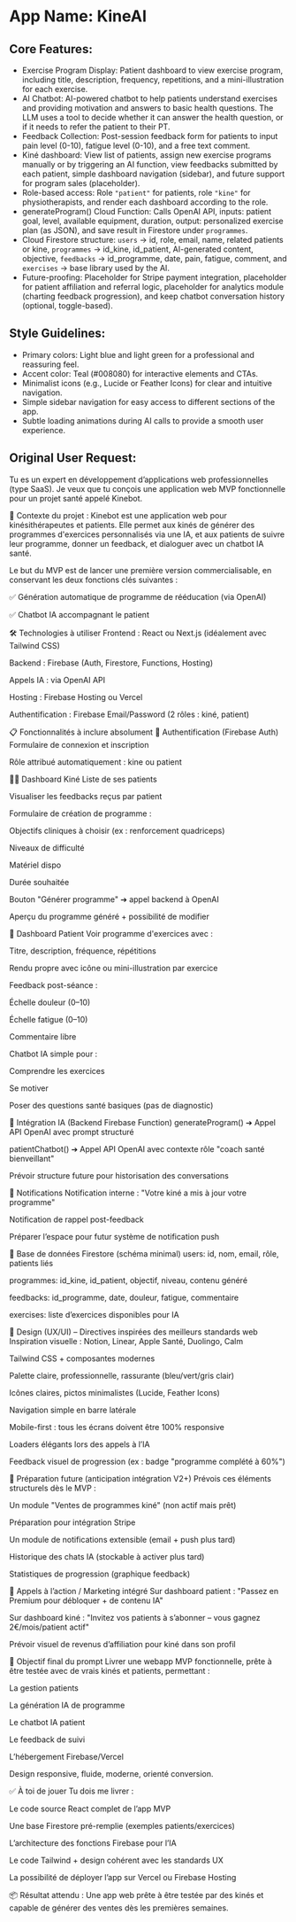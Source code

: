 # **App Name**: KineAI

## Core Features:

- Exercise Program Display: Patient dashboard to view exercise program, including title, description, frequency, repetitions, and a mini-illustration for each exercise.
- AI Chatbot: AI-powered chatbot to help patients understand exercises and providing motivation and answers to basic health questions. The LLM uses a tool to decide whether it can answer the health question, or if it needs to refer the patient to their PT.
- Feedback Collection: Post-session feedback form for patients to input pain level (0-10), fatigue level (0-10), and a free text comment.
- Kiné dashboard: View list of patients, assign new exercise programs manually or by triggering an AI function, view feedbacks submitted by each patient, simple dashboard navigation (sidebar), and future support for program sales (placeholder).
- Role-based access: Role `"patient"` for patients, role `"kine"` for physiotherapists, and render each dashboard according to the role.
- generateProgram() Cloud Function: Calls OpenAI API, inputs: patient goal, level, available equipment, duration, output: personalized exercise plan (as JSON), and save result in Firestore under `programmes`.
- Cloud Firestore structure: `users` → id, role, email, name, related patients or kine, `programmes` → id_kine, id_patient, AI-generated content, objective, `feedbacks` → id_programme, date, pain, fatigue, comment, and `exercises` → base library used by the AI.
- Future-proofing: Placeholder for Stripe payment integration, placeholder for patient affiliation and referral logic, placeholder for analytics module (charting feedback progression), and keep chatbot conversation history (optional, toggle-based).

## Style Guidelines:

- Primary colors: Light blue and light green for a professional and reassuring feel.
- Accent color: Teal (#008080) for interactive elements and CTAs.
- Minimalist icons (e.g., Lucide or Feather Icons) for clear and intuitive navigation.
- Simple sidebar navigation for easy access to different sections of the app.
- Subtle loading animations during AI calls to provide a smooth user experience.

## Original User Request:
Tu es un expert en développement d’applications web professionnelles (type SaaS).
Je veux que tu conçois une application web MVP fonctionnelle pour un projet santé appelé Kinebot.

🎯 Contexte du projet :
Kinebot est une application web pour kinésithérapeutes et patients.
Elle permet aux kinés de générer des programmes d'exercices personnalisés via une IA, et aux patients de suivre leur programme, donner un feedback, et dialoguer avec un chatbot IA santé.

Le but du MVP est de lancer une première version commercialisable, en conservant les deux fonctions clés suivantes :

✅ Génération automatique de programme de rééducation (via OpenAI)

✅ Chatbot IA accompagnant le patient

🛠️ Technologies à utiliser
Frontend : React ou Next.js (idéalement avec Tailwind CSS)

Backend : Firebase (Auth, Firestore, Functions, Hosting)

Appels IA : via OpenAI API

Hosting : Firebase Hosting ou Vercel

Authentification : Firebase Email/Password (2 rôles : kiné, patient)

📋 Fonctionnalités à inclure absolument
🔐 Authentification (Firebase Auth)
Formulaire de connexion et inscription

Rôle attribué automatiquement : kine ou patient

🧑‍⚕️ Dashboard Kiné
Liste de ses patients

Visualiser les feedbacks reçus par patient

Formulaire de création de programme :

Objectifs cliniques à choisir (ex : renforcement quadriceps)

Niveaux de difficulté

Matériel dispo

Durée souhaitée

Bouton "Générer programme" ➔ appel backend à OpenAI

Aperçu du programme généré + possibilité de modifier

🧍 Dashboard Patient
Voir programme d'exercices avec :

Titre, description, fréquence, répétitions

Rendu propre avec icône ou mini-illustration par exercice

Feedback post-séance :

Échelle douleur (0–10)

Échelle fatigue (0–10)

Commentaire libre

Chatbot IA simple pour :

Comprendre les exercices

Se motiver

Poser des questions santé basiques (pas de diagnostic)

🧠 Intégration IA (Backend Firebase Function)
generateProgram() ➔ Appel API OpenAI avec prompt structuré

patientChatbot() ➔ Appel API OpenAI avec contexte rôle "coach santé bienveillant"

Prévoir structure future pour historisation des conversations

🔔 Notifications
Notification interne : "Votre kiné a mis à jour votre programme"

Notification de rappel post-feedback

Préparer l’espace pour futur système de notification push

🧱 Base de données Firestore (schéma minimal)
users: id, nom, email, rôle, patients liés

programmes: id_kine, id_patient, objectif, niveau, contenu généré

feedbacks: id_programme, date, douleur, fatigue, commentaire

exercises: liste d’exercices disponibles pour IA

🎨 Design (UX/UI) – Directives inspirées des meilleurs standards web
Inspiration visuelle : Notion, Linear, Apple Santé, Duolingo, Calm

Tailwind CSS + composantes modernes

Palette claire, professionnelle, rassurante (bleu/vert/gris clair)

Icônes claires, pictos minimalistes (Lucide, Feather Icons)

Navigation simple en barre latérale

Mobile-first : tous les écrans doivent être 100% responsive

Loaders élégants lors des appels à l’IA

Feedback visuel de progression (ex : badge "programme complété à 60%")

🧩 Préparation future (anticipation intégration V2+)
Prévois ces éléments structurels dès le MVP :

Un module "Ventes de programmes kiné" (non actif mais prêt)

Préparation pour intégration Stripe

Un module de notifications extensible (email + push plus tard)

Historique des chats IA (stockable à activer plus tard)

Statistiques de progression (graphique feedback)

💬 Appels à l’action / Marketing intégré
Sur dashboard patient : "Passez en Premium pour débloquer + de contenu IA"

Sur dashboard kiné : "Invitez vos patients à s’abonner – vous gagnez 2€/mois/patient actif"

Prévoir visuel de revenus d’affiliation pour kiné dans son profil

🎯 Objectif final du prompt
Livrer une webapp MVP fonctionnelle, prête à être testée avec de vrais kinés et patients,
permettant :

La gestion patients

La génération IA de programme

Le chatbot IA patient

Le feedback de suivi

L’hébergement Firebase/Vercel

Design responsive, fluide, moderne, orienté conversion.

✅ À toi de jouer
Tu dois me livrer :

Le code source React complet de l’app MVP

Une base Firestore pré-remplie (exemples patients/exercices)

L’architecture des fonctions Firebase pour l’IA

Le code Tailwind + design cohérent avec les standards UX

La possibilité de déployer l’app sur Vercel ou Firebase Hosting

📦 Résultat attendu :
Une app web prête à être testée par des kinés et capable de générer des ventes dès les premières semaines.
  
